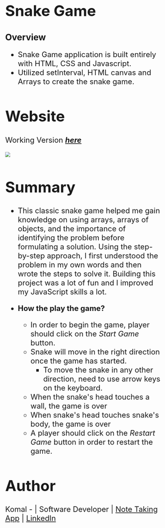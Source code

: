 <font size = 11> **Snake Game** </font>


# **Overview**
<font size=5>

* Snake Game application is built entirely with HTML, CSS and Javascript.
* Utilized setInterval, HTML canvas and Arrays to create the snake game.

# **Website**

<font size=5> Working Version ***[here](Demo_Note_Taking_App.gif)***</font>

<img src = "Note taking app screenshot.png">

# **Summary**
<font size=5>

* This classic snake game helped me gain knowledge on using arrays, arrays of objects, and the importance of identifying the problem before formulating a solution. Using the step-by-step approach, I first understood the problem in my own words and then wrote the steps to solve it. Building this project was a lot of fun and I improved my JavaScript skills a lot.

* **How the play the game?** 
  * In order to begin the game, player should click on the *Start Game* button.
  * Snake will move in the right direction once the game has started.
    * To move the snake in any other direction, need to use arrow keys on the keyboard.
  * When the snake's head touches a wall, the game is over
  * When snake's head touches snake's body, the game is over
  * A player should click on the *Restart Game* button in order to restart the game.

# Author
<font size=5>Komal - | Software Developer | [Note Taking App](https://komalgill0310.github.io/Note-taking-Application/) | [LinkedIn](https://www.linkedin.com/in/komalpreet-kaur-3b6924177/)